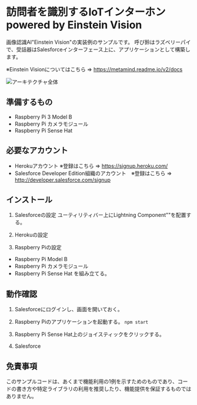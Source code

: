 # 訪問者を識別するIoTインターホン powered by Einstein Vision

画像認識AI"Einstein Vision"の実装例のサンプルです。 呼び鈴はラズベリーパイで、受話器はSalesforceインターフェース上に、アプリケーションとして構築します。

※Einstein Visionについてはこちら ⇒ <https://metamind.readme.io/v2/docs>

![アーキテクチャ全体](https://github.com/misu007/iot-intercom-with-einstein-vision-example/raw/master/img001.png)

## 準備するもの
* Raspberry Pi 3 Model B
* Raspberry Pi カメラモジュール
* Raspberry Pi Sense Hat

## 必要なアカウント
* Herokuアカウント ※登録はこちら ⇒ <https://signup.heroku.com/>
* Salesforce Developer Edition組織のアカウント　※登録はこちら ⇒ <http://developer.salesforce.com/signup>

## インストール
1. Salesforceの設定
ユーティリティバー上にLightning Component""を配置する。


2. Herokuの設定


3. Raspberry Piの設定
* Raspberry Pi Model B
* Raspberry Pi カメラモジュール
* Raspberry Pi Sense Hat
を組み立てる。

## 動作確認
1. Salesforceにログインし、画面を開いておく。

2. Raspberry Piのアプリケーションを起動する。
`npm start`

3. Raspberry Pi Sense Hat上のジョイスティックをクリックする。

4. Salesforce


## 免責事項
このサンプルコードは、あくまで機能利用の1例を示すためのものであり、コードの書き方や特定ライブラリの利用を推奨したり、機能提供を保証するものではありません。


